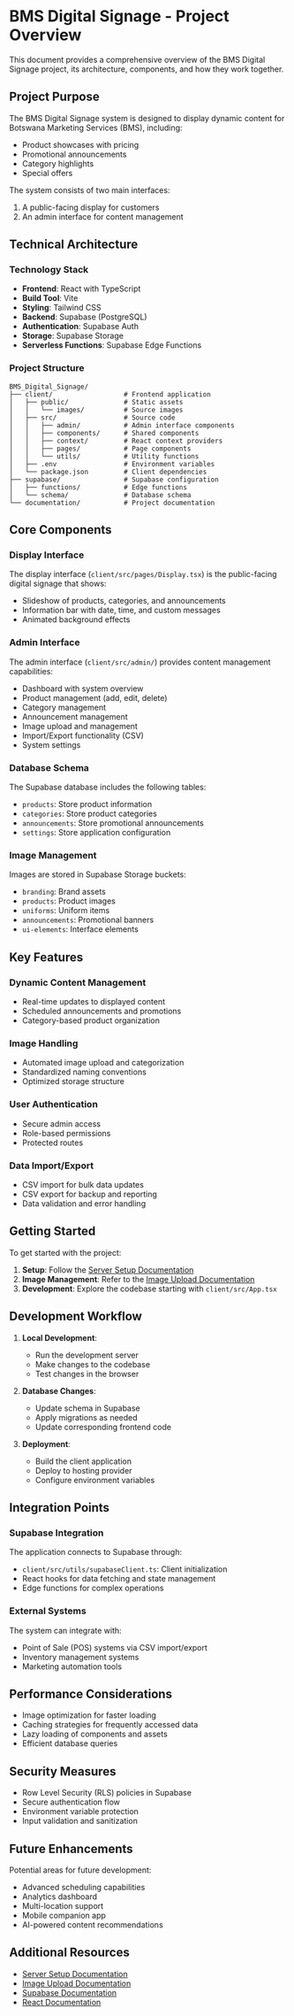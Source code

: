 # BMS Digital Signage - Project Overview

This document provides a comprehensive overview of the BMS Digital Signage project, its architecture, components, and how they work together.

## Project Purpose

The BMS Digital Signage system is designed to display dynamic content for Botswana Marketing Services (BMS), including:

- Product showcases with pricing
- Promotional announcements
- Category highlights
- Special offers

The system consists of two main interfaces:
1. A public-facing display for customers
2. An admin interface for content management

## Technical Architecture

### Technology Stack

- **Frontend**: React with TypeScript
- **Build Tool**: Vite
- **Styling**: Tailwind CSS
- **Backend**: Supabase (PostgreSQL)
- **Authentication**: Supabase Auth
- **Storage**: Supabase Storage
- **Serverless Functions**: Supabase Edge Functions

### Project Structure

```
BMS_Digital_Signage/
├── client/                  # Frontend application
│   ├── public/              # Static assets
│   │   └── images/          # Source images
│   ├── src/                 # Source code
│   │   ├── admin/           # Admin interface components
│   │   ├── components/      # Shared components
│   │   ├── context/         # React context providers
│   │   ├── pages/           # Page components
│   │   └── utils/           # Utility functions
│   ├── .env                 # Environment variables
│   └── package.json         # Client dependencies
├── supabase/                # Supabase configuration
│   ├── functions/           # Edge functions
│   └── schema/              # Database schema
└── documentation/           # Project documentation
```

## Core Components

### Display Interface

The display interface (`client/src/pages/Display.tsx`) is the public-facing digital signage that shows:

- Slideshow of products, categories, and announcements
- Information bar with date, time, and custom messages
- Animated background effects

### Admin Interface

The admin interface (`client/src/admin/`) provides content management capabilities:

- Dashboard with system overview
- Product management (add, edit, delete)
- Category management
- Announcement management
- Image upload and management
- Import/Export functionality (CSV)
- System settings

### Database Schema

The Supabase database includes the following tables:

- `products`: Store product information
- `categories`: Store product categories
- `announcements`: Store promotional announcements
- `settings`: Store application configuration

### Image Management

Images are stored in Supabase Storage buckets:

- `branding`: Brand assets
- `products`: Product images
- `uniforms`: Uniform items
- `announcements`: Promotional banners
- `ui-elements`: Interface elements

## Key Features

### Dynamic Content Management

- Real-time updates to displayed content
- Scheduled announcements and promotions
- Category-based product organization

### Image Handling

- Automated image upload and categorization
- Standardized naming conventions
- Optimized storage structure

### User Authentication

- Secure admin access
- Role-based permissions
- Protected routes

### Data Import/Export

- CSV import for bulk data updates
- CSV export for backup and reporting
- Data validation and error handling

## Getting Started

To get started with the project:

1. **Setup**: Follow the [Server Setup Documentation](server-setup-documentation.md)
2. **Image Management**: Refer to the [Image Upload Documentation](image-upload-documentation.md)
3. **Development**: Explore the codebase starting with `client/src/App.tsx`

## Development Workflow

1. **Local Development**:
   - Run the development server
   - Make changes to the codebase
   - Test changes in the browser

2. **Database Changes**:
   - Update schema in Supabase
   - Apply migrations as needed
   - Update corresponding frontend code

3. **Deployment**:
   - Build the client application
   - Deploy to hosting provider
   - Configure environment variables

## Integration Points

### Supabase Integration

The application connects to Supabase through:

- `client/src/utils/supabaseClient.ts`: Client initialization
- React hooks for data fetching and state management
- Edge functions for complex operations

### External Systems

The system can integrate with:

- Point of Sale (POS) systems via CSV import/export
- Inventory management systems
- Marketing automation tools

## Performance Considerations

- Image optimization for faster loading
- Caching strategies for frequently accessed data
- Lazy loading of components and assets
- Efficient database queries

## Security Measures

- Row Level Security (RLS) policies in Supabase
- Secure authentication flow
- Environment variable protection
- Input validation and sanitization

## Future Enhancements

Potential areas for future development:

- Advanced scheduling capabilities
- Analytics dashboard
- Multi-location support
- Mobile companion app
- AI-powered content recommendations

## Additional Resources

- [Server Setup Documentation](server-setup-documentation.md)
- [Image Upload Documentation](image-upload-documentation.md)
- [Supabase Documentation](https://supabase.io/docs)
- [React Documentation](https://reactjs.org/docs/getting-started.html)
